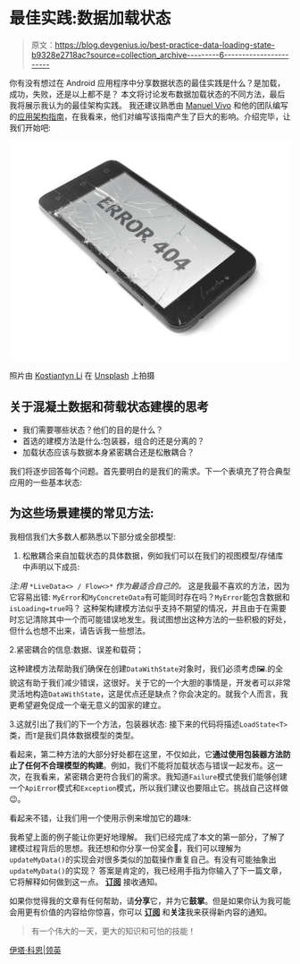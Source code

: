 # 最佳实践:数据加载状态

> 原文：<https://blog.devgenius.io/best-practice-data-loading-state-b9328e2718ac?source=collection_archive---------6----------------------->

你有没有想过在 Android 应用程序中分享数据状态的最佳实践是什么？是加载，成功，失败，还是以上都不是？
本文将讨论发布数据加载状态的不同方法，最后我将展示我认为的最佳架构实践。
我还建议熟悉由 [Manuel Vivo](https://medium.com/u/3b5622dd813c?source=post_page-----b9328e2718ac--------------------------------) 和他的团队编写的[应用架构指南](https://developer.android.com/topic/architecture)，在我看来，他们对编写该指南产生了巨大的影响。介绍完毕，让我们开始吧:

![](img/d895f8a2be79ed4a618150f48b5583aa.png)

照片由 [Kostiantyn Li](https://unsplash.com/@leekos?utm_source=medium&utm_medium=referral) 在 [Unsplash](https://unsplash.com?utm_source=medium&utm_medium=referral) 上拍摄

## 关于混凝土数据和荷载状态建模的思考

*   我们需要哪些状态？他们的目的是什么？
*   首选的建模方法是什么:包装器，组合的还是分离的？
*   加载状态应该与数据本身紧密耦合还是松散耦合？

我们将逐步回答每个问题。首先要明白的是我们的需求。下一个表填充了符合典型应用的一些基本状态:

## 为这些场景建模的常见方法:

我相信我们大多数人都熟悉以下部分或全部模型:

1.  松散耦合来自加载状态的具体数据，例如我们可以在我们的视图模型/存储库中声明以下成员:

*注:用* `*LiveData<> / Flow<>*` *作为最适合自己的。* 这是我最不喜欢的方法，因为它容易出错:
`MyError`和`MyConcreteData`有可能同时存在吗？`MyError`能包含数据和`isLoading=true`吗？
这种架构建模方法似乎支持不期望的情况，并且由于在需要时忘记清除其中一个而可能错误地发生。我试图想出这种方法的一些积极的好处，但什么也想不出来，请告诉我一些想法。

2.紧密耦合的信息:数据、误差和载荷；

这种建模方法帮助我们确保在创建`DataWithState`对象时，我们必须考虑🖼️.的全貌这有助于我们减少错误，这很好。关于它的一个大胆的事情是，开发者可以非常灵活地构造`DataWithState`，这是优点还是缺点？你会决定的。就我个人而言，我更希望避免促成一个毫无意义的国家的建立。

3.这就引出了我们的下一个方法，包装器状态:
接下来的代码将描述`LoadState<T>`类，而`T`是我们具体数据模型的类型。

看起来，第二种方法的大部分好处都在这里，不仅如此，它**通过使用包装器方法防止了任何不合理模型的构建**。例如，我们不能将加载状态与错误一起发布。这一次，在我看来，紧密耦合更符合我们的需求。我知道`Failure`模式使我们能够创建一个`ApiError`模式和`Exception`模式，所以我们建议也要阻止它。挑战自己这样做😉。

看起来不错，让我们用一个使用示例来增加它的趣味:

我希望上面的例子能让你更好地理解。
我们已经完成了本文的第一部分，了解了建模过程背后的思想。我还想和你分享一份奖金🎁，我们可以理解为`updateMyData()`的实现会对很多类似的加载操作重复自己。有没有可能抽象出`updateMyData()`的实现？
答案是肯定的，我已经用手指为你输入了下一篇文章，它将解释如何做到这一点。 [**订阅**](https://medium.com/subscribe/@itay.c14) 接收通知。

如果你觉得我的文章有任何帮助，请**分享**它，并为它**鼓掌**。但是如果你认为我可能会用更有价值的内容给你惊喜，你可以 [**订阅**](https://medium.com/subscribe/@itay.c14) 和**关注**我来获得新内容的通知。

> 有一个伟大的一天，更大的知识和可怕的技能！

[伊塔·科恩|领英](https://www.linkedin.com/in/itay-cohen-b717b1107/)